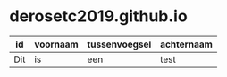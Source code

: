 # derosetc2019.github.io

id | voornaam |tussenvoegsel |achternaam
--- | --- | --- | ---
Dit | is | een | test


